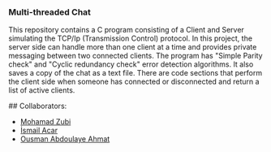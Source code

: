 ﻿### Multi-threaded Chat
This repository contains a C program consisting of a Client and Server simulating the TCP/Ip (Transmission Control) protocol.
In this project, the server side can handle more than one client at a time and provides private messaging between two connected clients. The program has "Simple Parity check" and "Cyclic redundancy check" error detection algorithms. It also saves a copy of the chat as a text file. There are code sections that perform the client side when someone has connected or disconnected and return a list of active clients.

﻿## Collaborators:
 - [Mohamad Zubi](https://github.com/MOHAMAD-ZUBI)
 - [İsmail Acar](https://github.com/SohnDesCharismas)
 - [Ousman Abdoulaye Ahmat](https://github.com/Ousman6254)
